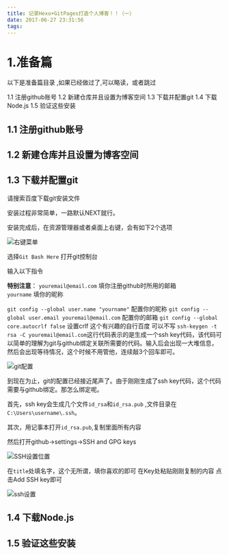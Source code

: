 ```yaml
---
title: 记录Hexo+GitPages打造个人博客！！（一）
date: 2017-06-27 23:31:56
tags:
---
```


# 1.准备篇

以下是准备篇目录 ,如果已经做过了,可以略读，或者跳过

1.1 注册github账号
1.2 新建仓库并且设置为博客空间
1.3 下载并配置git
1.4 下载Node.js
1.5 验证这些安装

<!--more-->

## 1.1 注册github账号
## 1.2 新建仓库并且设置为博客空间
## 1.3 下载并配置git

请搜索百度下载git安装文件

安装过程非常简单，一路默认NEXT就行。

安装完成后，在资源管理器或者桌面上右键，会有如下2个选项

![右键菜单](http://upload-images.jianshu.io/upload_images/4052214-c7b0d879d910f368.png?imageMogr2/auto-orient/strip%7CimageView2/2/w/1240)

选择`Git Bash Here` 打开git控制台

输入以下指令

> 
**特别注意**： 
`youremail@email.com` 填你注册github时所用的邮箱      
`yourname` 填你的昵称

`git config --global user.name "yourname"` 配置你的昵称 
`git config --global user.email youremail@email.com` 配置你的邮箱
`git config --global core.autocrlf false` 设置crlf 这个有兴趣的自行百度 可以不写
`ssh-keygen -t rsa -C youremail@email.com`这行代码表示的是生成一个ssh key代码，该代码可以简单的理解为git与github绑定关联所需要的代码。输入后会出现一大堆信息，然后会出现等待情况，这个时候不用管他，连续敲3个回车即可。

![git配置](http://upload-images.jianshu.io/upload_images/4052214-935f07bf2f0e7d9a.png?imageMogr2/auto-orient/strip%7CimageView2/2/w/1240)

到现在为止，git的配置已经接近尾声了。由于刚刚生成了ssh key代码，这个代码需要与github绑定。那怎么绑定呢。

首先，ssh key会生成几个文件`id_rsa`和`id_rsa.pub` ,文件目录在 `C:\Users\username\.ssh`。

其次，用记事本打开`id_rsa.pub`,复制里面所有内容

然后打开github->settings->SSH and GPG keys

![SSH设置位置](http://upload-images.jianshu.io/upload_images/4052214-1e5de895570adc76.png?imageMogr2/auto-orient/strip%7CimageView2/2/w/1240)

在`title`处填名字，这个无所谓，填你喜欢的即可
在Key处粘贴刚刚复制的内容
点击Add SSH key即可

![ssh设置](http://upload-images.jianshu.io/upload_images/4052214-21b9a83958cbecbb.png?imageMogr2/auto-orient/strip%7CimageView2/2/w/1240)




## 1.4 下载Node.js
## 1.5 验证这些安装